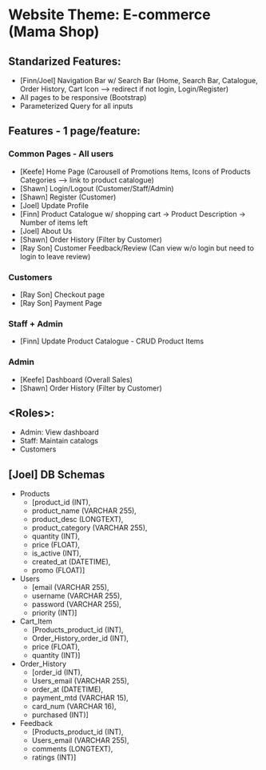 # Website Theme: E-commerce (Mama Shop)

## Standarized Features:
- [Finn/Joel] Navigation Bar w/ Search Bar (Home, Search Bar, Catalogue, Order History, Cart Icon --> redirect if not login, Login/Register)
- All pages to be responsive (Bootstrap)
- Parameterized Query for all inputs

## Features - 1 page/feature:
### Common Pages - All users
- [Keefe] Home Page (Carousell of Promotions Items, Icons of Products Categories --> link to product catalogue)
- [Shawn] Login/Logout (Customer/Staff/Admin)
- [Shawn] Register (Customer)
- [Joel] Update Profile
- [Finn] Product Catalogue w/ shopping cart
	-> Product Description
	-> Number of items left
- [Joel] About Us
- [Shawn] Order History (Filter by Customer)
- [Ray Son] Customer Feedback/Review (Can view w/o login but need to login to leave review)

### Customers
- [Ray Son] Checkout page
- [Ray Son] Payment Page

### Staff + Admin
- [Finn] Update Product Catalogue - CRUD Product Items

### Admin
- [Keefe] Dashboard (Overall Sales)
- [Shawn] Order History (Filter by Customer)


## \<Roles\>:
- Admin: View dashboard
- Staff: Maintain catalogs
- Customers

## [Joel] DB Schemas
- Products
	- [product_id (INT), 
	- product_name (VARCHAR 255), 
	- product_desc (LONGTEXT), 
	- product_category (VARCHAR 255), 
	- quantity (INT), 
	- price (FLOAT), 
	- is_active (INT), 
	- created_at (DATETIME), 
	- promo (FLOAT)]
- Users
	- [email (VARCHAR 255), 
	- username (VARCHAR 255), 
	- password (VARCHAR 255), 
	- priority (INT)]
- Cart_Item 
	- [Products_product_id (INT), 
	- Order_History_order_id (INT), 
	- price (FLOAT), 
	- quantity (INT)]
- Order_History
	- [order_id (INT), 
	- Users_email (VARCHAR 255), 
	- order_at (DATETIME), 
	- payment_mtd (VARCHAR 15), 
	- card_num (VARCHAR 16), 
	- purchased (INT)]
- Feedback
	- [Products_product_id (INT), 
	- Users_email (VARCHAR 255), 
	- comments (LONGTEXT), 
	- ratings (INT)]
